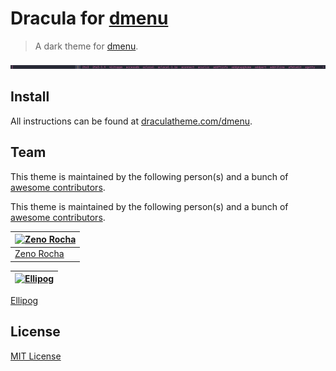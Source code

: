 # Dracula for [dmenu](https://tools.suckless.org/dmenu)

> A dark theme for [dmenu](https://tools.suckless.org/dmenu).

![Screenshot](./screenshot.png)

## Install

All instructions can be found at [draculatheme.com/dmenu](https://draculatheme.com/dmenu).

## Team

This theme is maintained by the following person(s) and a bunch of [awesome contributors](https://github.com/dracula/template/graphs/contributors).

This theme is maintained by the following person(s) and a bunch of [awesome contributors](https://github.com/dracula/template/graphs/contributors).

[![Zeno Rocha](https://github.com/zenorocha.png?size=100)](https://github.com/zenorocha) |
--- |
[Zeno Rocha](https://github.com/zenorocha) |

[![Ellipog](https://github.com/KroFighter.png?size=10)](https://github.com/KroFighter) |
--- |
[Ellipog](https://github.com/KroFighter)

## License

[MIT License](./LICENSE)

